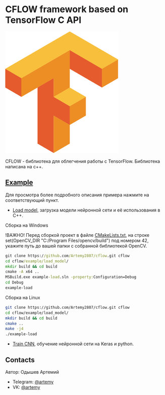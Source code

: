 # CFLOW framework based on TensorFlow C API

![logo](logo/logo.png)

CFLOW - библиотека для облегчения работы с TensorFlow. Библиотека написана на c++. 

## [Example](/example)
Для просмотра более подробного описания примера нажмите на соответствующий пункт.
* [Load model](example/load_model/), загрузка модели нейронной сети и её использования в С++. 

Сборка на Windows

!ВАЖНО! Перед сборкой проект в файле [CMakeLists.txt](example/load_model/CMakeLists.txt), на строке set(OpenCV_DIR "C:/Program Files/opencv/build") под номером 42, укажите путь до вашей папки с собранной библиотекой OpenCV.
```cmd
git clone https://github.com/Artemy2807/cflow.git cflow
cd cflow/example/load_model/
mkdir build && cd build
cmake -A x64 ..
MSBuild.exe example-load.sln -property:Configuration=Debug
cd Debug
example-load
```

Сборка на Linux
```bash
git clone https://github.com/Artemy2807/cflow.git cflow
cd cflow/example/load_model/
mkdir build && cd build
cmake ..
make -j4
./example-load
```

* [Train CNN](example/train/), обучение нейронной сети на Keras и python.

## Contacts
Автор: Одышев Артемий
- Telegram: [@artemy](https://t.me/artemy_odeshev)
- VK: [@artemy](https://vk.com/artemyodiesiev)


 
